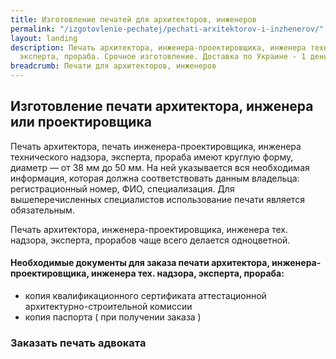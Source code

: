 ```yaml
---
title: Изготовление печатей для архитекторов, инженеров
permalink: "/izgotovlenie-pechatej/pechati-arxitektorov-i-inzhenerov/"
layout: landing
description: Печать архитектора, инженера-проектировщика, инженера техничиского надзора,
  эксперта, прораба. Срочное изготовление. Доставка по Украине - 1 день.
breadcrumb: Печати для архитекторов, инженеров
---
```


## Изготовление печати архитектора, инженера или проектировщика ##
Печать архитектора, печать инженера-проектировщика, инженера технического надзора, эксперта, прораба имеют круглую форму, диаметр — от 38 мм до 50 мм. На ней указывается вся необходимая информация, которая должна соответствовать данным владельца: регистрационный номер, ФИО, специализация. Для вышеперечисленных специалистов использование печати является обязательным.

Печать архитектора, инженера-проектировщика, инженера тех. надзора, эксперта, прорабов чаще всего делается одноцветной.

#### Необходимые документы для заказа печати архитектора, инженера-проектировщика, инженера тех. надзора, эксперта, прораба: ####
- копия квалификационного сертификата аттестационной архитектурно-строительной комиссии
- копия паспорта ( при получении заказа )

### Заказать печать адвоката ###
